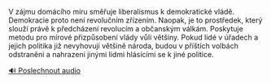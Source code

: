 
V zájmu domácího míru směřuje liberalismus k demokratické vládě. Demokracie proto není revolučním zřízením. Naopak, je to prostředek, který slouží právě k předcházení revolucím a občanským válkám. Poskytuje metodu pro mírové přizpůsobení vlády vůli většiny. Pokud lidé v úřadech a jejich politika již nevyhovují většině národa, budou v příštích volbách odstraněni a nahrazeni jinými lidmi hlásícími se k jiné politice.

[🔊 Poslechnout audio](/data/7-paragraphs/audio/chapter_35/para_002-V-zjmu-domcho-mru-smuje-liberalismus-k-demok.mp3)
